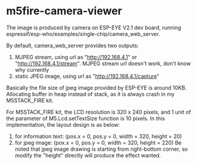 # m5fire-camera-viewer
The image is produced by camera on ESP-EYE V2.1 dev board, running espressif/esp-who/examples/single-chip/camera_web_server.

By default, camera_web_server provides two outputs:
1. MJPEG stream, using url as "http://192.168.4.1" or "http://192.168.4.1/stream". MJPEG stream url doesn't work, don't know why currently
2. static JPEG image, using url as "http://192.168.4.1/capture"


Basically the file size of jpeg image provided by ESP-EYE is around 10KB.
Allocating buffer in heap instead of stack, as it is always crash in my M5STACK_FIRE kit.

For M5STACK_FIRE kit, the LCD resolution is 320 x 240 pixels, and 1 unit of the parameter of M5.Lcd.setTextSize function is 10 pixels. In this implementation, the layout design is as below:
1. for information text: (pos.x = 0, pos.y = 0, width = 320, height = 20)
2. for jpeg image: (pox.x = 0, pos.y = 0, width = 320, height = 220)
Be noted that jpeg image drawing is starting from right-bottom corner, so modify the "height" directly will produce the effect wanted.
